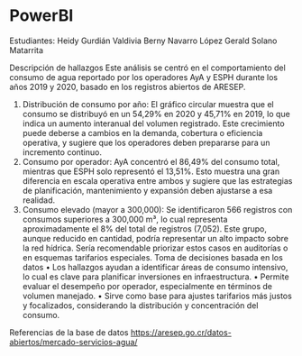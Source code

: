 # PowerBI
Estudiantes:
Heidy Gurdián Valdivia
Berny Navarro López
Gerald Solano Matarrita


Descripción de hallazgos
Este análisis se centró en el comportamiento del consumo de agua reportado por los operadores AyA y ESPH durante los años 2019 y 2020, basado en los registros abiertos de ARESEP.
1.	Distribución de consumo por año: El gráfico circular muestra que el consumo se distribuyó en un 54,29% en 2020 y 45,71% en 2019, lo que indica un aumento interanual del volumen registrado. Este crecimiento puede deberse a cambios en la demanda, cobertura o eficiencia operativa, y sugiere que los operadores deben prepararse para un incremento continuo.
2.	Consumo por operador: AyA concentró el 86,49% del consumo total, mientras que ESPH solo representó el 13,51%. Esto muestra una gran diferencia en escala operativa entre ambos y sugiere que las estrategias de planificación, mantenimiento y expansión deben ajustarse a esa realidad.
3.	Consumo elevado (mayor a 300,000): Se identificaron 566 registros con consumos superiores a 300,000 m³, lo cual representa aproximadamente el 8% del total de registros (7,052). Este grupo, aunque reducido en cantidad, podría representar un alto impacto sobre la red hídrica. Sería recomendable priorizar estos casos en auditorías o en esquemas tarifarios especiales.
Toma de decisiones basada en los datos
•	Los hallazgos ayudan a identificar áreas de consumo intensivo, lo cual es clave para planificar inversiones en infraestructura.
•	Permite evaluar el desempeño por operador, especialmente en términos de volumen manejado.
•	Sirve como base para ajustes tarifarios más justos y focalizados, considerando la distribución y concentración del consumo.

Referencias de la base de datos
https://aresep.go.cr/datos-abiertos/mercado-servicios-agua/

